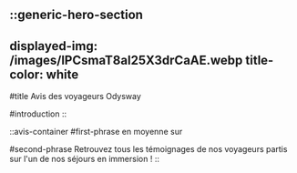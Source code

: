 ::generic-hero-section
---
displayed-img: /images/lPCsmaT8al25X3drCaAE.webp
title-color: white
---
#title
Avis des voyageurs Odysway

#introduction
::

::avis-container
#first-phrase
en moyenne sur

#second-phrase
Retrouvez tous les témoignages de nos voyageurs partis sur l'un de nos séjours en immersion !
::
